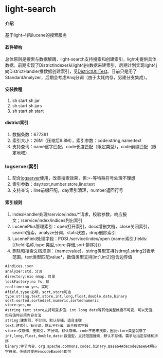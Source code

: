 # light-search

#### 介绍
基于light-4j和lucene的搜索服务

#### 软件架构
总体原则是搜索与数据解耦，light-search支持搜索和创建索引，light4j提供具体数据。前期实现了DistrictIndexer从light4j拉数据来建索引，后期计划实现light4j向DistrictHandler推数据创建索引，见[DistrictUtilTest](https://gitee.com/xlongwei/light4j/blob/master/src/test/java/com/xlongwei/light4j/DistrictUtilTest.java)。目前只是用了StandardAnalyzer，后期会考虑Ansj分词（由于太耗内存，另建分支集成）。


#### 安装教程

1.  sh start.sh jar
2.  sh start.sh jars
3.  sh start.sh start

#### district索引

1.  数据条数：677391
2.  索引大小：26M（压缩后9.8M），索引参数：code:string,name:text
3.  支持查询：name逐字匹配，code长度匹配（限定类型），code前缀匹配（限定地域）

### logserver索引

1.  配合[logserver](https://gitee.com/xlongwei/logserver)使用，改善搜索效果，但:=-等特殊符号处理不理想
2.  索引参数：day:text,number:store,line:text
3.  支持查询：line前缀匹配，day索引清理，number返回行号

#### 索引规则

1.  IndexHandler处理/service/index/*请求，校验参数，响应报文；/service/index/indices列出索引
2.  LucenePlus管理索引：open打开索引，docs增删文档，close关闭索引，search搜索，analyze分词，stats状态，drop删除索引
3.  LuceneField处理字段：POSt /service/index/open {name:索引,fields:[{field:名称,type:类型,store:存储,sort:排序}]}}
4.  删除和搜索文档规则：{name:value}，string类型支持{stirng1,string2]表示范围，text类型匹配value*，数值类型支持[int1,int2]包含边界值

```
#indices.json
analyzer:std，分词
directory:nio mmap，目录
lockFactory:no fs，锁
realtime:no yes，实时
#field,type:必填，sort,store可选
type:string,text,store,int,long,float,double,date,binary
sort:sorted,sortedset,numeric,sortednumeric
store:yes,no
#string text store支持可变多值，int long date等其他类型维度不可变，可以无值，但有值时必须内容合法
string:建索引，不分词，默认存储，适合主键
text:建索引，有分词，默认不存储，适合搜索字段
store:仅存储，无索引，不分词，默认存储。code不用来搜索，因此store类型就够了
int,long,float,double,date:数值型，支持范围搜索，默认不存储，需手动指定存储和排序
binary:字节内容，org.apache.commons.codec.binary.Base64#decodeBase64解码字符串，传值时使用encodeBase64即可
```



